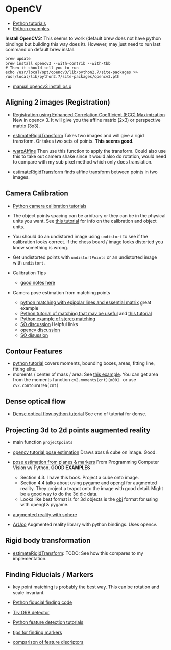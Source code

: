 # OpenCV

- [Python tutorials](http://opencv-python-tutroals.readthedocs.org/en/latest/py_tutorials/py_tutorials.html)
- [Python examples](https://github.com/Itseez/opencv/tree/master/samples/python2)

**Install OpenCV3:** This seems to work (default brew does not have python bindings but building this way does it). However, may just need to run last command on default brew install.

    brew update
    brew install opencv3 --with-contrib --with-tbb
    # Then it should tell you to run
    echo /usr/local/opt/opencv3/lib/python2.7/site-packages >> /usr/local/lib/python2.7/site-packages/opencv3.pth
    
- [manual opencv3 install os x](http://www.learnopencv.com/install-opencv-3-on-yosemite-osx-10-10-x/)

## Aligning 2 images (Registration)

- [Registration using Enhanced Correlation Coefficient (ECC) Maximization](http://www.learnopencv.com/image-alignment-ecc-in-opencv-c-python/) New in opencv 3. It will give you the affine matrix (2x3) or perspective matrix (3x3).

- [estimateRigidTransform](http://docs.opencv.org/3.0-beta/modules/video/doc/motion_analysis_and_object_tracking.html#estimaterigidtransform) Takes two images and will give a rigid transform. Or takes two sets of points. **This seems good**.
- [warpAffine](http://docs.opencv.org/modules/imgproc/doc/geometric_transformations.html) Then use this function to apply the transform. Could also use this to take out camera shake since it would also do rotation, would need to compare with my sub pixel method which only does translation.

- [estimateRigidTransform](http://docs.opencv.org/3.0-beta/modules/video/doc/motion_analysis_and_object_tracking.html#estimaterigidtransform) finds affine transform between points in two images.


## Camera Calibration

- [Python camera calibration tutorials](http://opencv-python-tutroals.readthedocs.org/en/latest/py_tutorials/py_calib3d/py_table_of_contents_calib3d/py_table_of_contents_calib3d.html)

- The object points spacing can be arbitrary or they can be in the physical units you want. See [this tutorial](http://www.aishack.in/tutorials/calibrating-undistorting-with-opencv-in-c-oh-yeah/) for info on the calibration and object units.

- You should do an undistored image using `undistort` to see if the calibration looks correct. If the chess board / image looks distorted you know something is wrong.

- Get undistorted points with `undistortPoints` or an undistorted image with `undistort`. 

- Calibration Tips
	- [good notes here](https://mackiemathew.wordpress.com/tag/opencv/) 

- Camera pose estimation from matching points
	- [python matching with epipolar lines and essential matrix](http://opencv-python-tutroals.readthedocs.org/en/latest/py_tutorials/py_calib3d/py_epipolar_geometry/py_epipolar_geometry.html#epipolar-geometry) great example
	- [Python tutorial of matching that may be useful](http://opencv-python-tutroals.readthedocs.org/en/latest/py_tutorials/py_feature2d/py_matcher/py_matcher.html#matcher) and [this tutorial](http://opencv-python-tutroals.readthedocs.org/en/latest/py_tutorials/py_feature2d/py_feature_homography/py_feature_homography.html#feature-homography)
	- [Python example of stereo matching](https://github.com/Itseez/opencv/blob/master/samples/python2/stereo_match.py) 
	- [SO discussion](http://stackoverflow.com/questions/8197107/opencv-camera-pose-estimation) Helpful links
	- [opencv discussion](http://answers.opencv.org/question/8179/feature-points-stereo-matching/)
	- [SO disussion](http://stackoverflow.com/questions/9026567/3d-reconstruction-from-2-images-without-info-about-the-camera)
	

## Contour Features

- [python tutorial](http://opencv-python-tutroals.readthedocs.org/en/latest/py_tutorials/py_imgproc/py_contours/py_contour_features/py_contour_features.html) covers moments, bounding boxes, areas, fitting line, fitting elite.
- moments / center of mass / area: See [this example](https://github.com/abidrahmank/OpenCV2-Python/blob/master/Official_Tutorial_Python_Codes/3_imgproc/moments.py). You can get area from the moments function `cv2.moments(cnt)[m00] ` or use `cv2.contourArea(cnt)`

## Dense optical flow

- [Dense optical flow python tutorial](http://opencv-python-tutroals.readthedocs.org/en/latest/py_tutorials/py_video/py_lucas_kanade/py_lucas_kanade.html) See end of tutorial for dense.

## Projecting 3d to 2d points augmented reality

- main function `projectpoints`
- [opencv tutorial pose estimation](http://opencv-python-tutroals.readthedocs.org/en/latest/py_tutorials/py_calib3d/py_pose/py_pose.html) Draws axss & cube on image. Good.
- [pose estimation from planes & markers](https://www.safaribooksonline.com/library/view/programming-computer-vision/9781449341916/ch04.html) From Programming Computer Vision w/ Python. **GOOD EXAMPLES**
	- Section 4.3. I have this book. Project a cube onto image.
  	- Section 4.4 talks about using pygame and opengl for augmented reality. They project a teapot onto the image with good detail. Might be a good way to do the 3d dic data.
  - Looks like best format is for 3d objects is the [obj](https://en.wikipedia.org/wiki/Wavefront_.obj_file) format for using with opengl & pygame.
- [augmented reality with sphere](http://www.jera.com/jbrewer/2014/01/computer-vision-challenge-1-augmented-reality.html)

- [ArUco](http://www.uco.es/investiga/grupos/ava/node/26) Augmented reality library with python bindings. Uses opencv.


## Rigid body transformation
- [estimateRigidTransform](http://docs.opencv.org/3.0-beta/modules/video/doc/motion_analysis_and_object_tracking.html#estimaterigidtransform): TODO: See how this compares to my implementation.

## Finding Fiducials / Markers

- key point matching is probably the best way. This can be rotation and scale invariant.

- [Python fiducial finding code](https://github.com/mattvenn/fiducial)
- [Try ORB detector](http://opencv-python-tutroals.readthedocs.org/en/latest/py_tutorials/py_feature2d/py_orb/py_orb.html)
- [Python feature detection tutorials](http://opencv-python-tutroals.readthedocs.org/en/latest/py_tutorials/py_feature2d/py_table_of_contents_feature2d/py_table_of_contents_feature2d.html)
- [tips for finding markers](http://iplimage.com/blog/cv-img-tec-black-white-marker-detection/)
- [comparison of feature discriptors](http://computer-vision-talks.com/articles/2011-01-04-comparison-of-the-opencv-feature-detection-algorithms/)